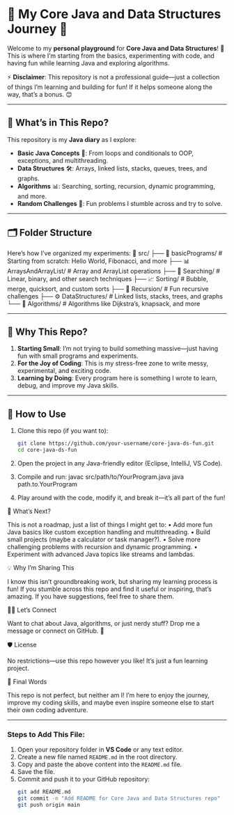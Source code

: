 # 🎉 My Core Java and Data Structures Journey 🚀

Welcome to my **personal playground** for **Core Java and Data Structures**! 🧩 This is where I’m starting from the basics, experimenting with code, and having fun while learning Java and exploring algorithms.

⚡ **Disclaimer**: This repository is not a professional guide—just a collection of things I’m learning and building for fun! If it helps someone along the way, that’s a bonus. 😊

---

## 📖 What’s in This Repo?
This repository is my **Java diary** as I explore:
- **Basic Java Concepts** 📝: From loops and conditionals to OOP, exceptions, and multithreading.
- **Data Structures** 🛠️: Arrays, linked lists, stacks, queues, trees, and graphs.
- **Algorithms** 📊: Searching, sorting, recursion, dynamic programming, and more.
- **Random Challenges** 🎲: Fun problems I stumble across and try to solve.

---

## 🗂️ Folder Structure
Here’s how I’ve organized my experiments:
📂 src/
├── 🧩 basicPrograms/         # Starting from scratch: Hello World, Fibonacci, and more
├── 📊 ArraysAndArrayList/   # Array and ArrayList operations
├── 🌲 Searching/            # Linear, binary, and other search techniques
├── 📈 Sorting/              # Bubble, merge, quicksort, and custom sorts
├── 🎲 Recursion/            # Fun recursive challenges
├── ⚙️ DataStructures/       # Linked lists, stacks, trees, and graphs
└── 🧠 Algorithms/           # Algorithms like Dijkstra’s, knapsack, and more

---

## 🌟 Why This Repo?
1. **Starting Small**: I’m not trying to build something massive—just having fun with small programs and experiments.
2. **For the Joy of Coding**: This is my stress-free zone to write messy, experimental, and exciting code.
3. **Learning by Doing**: Every program here is something I wrote to learn, debug, and improve my Java skills.

---

## 🔧 How to Use
1. Clone this repo (if you want to):
   ```bash
   git clone https://github.com/your-username/core-java-ds-fun.git
   cd core-java-ds-fun

2. Open the project in any Java-friendly editor (Eclipse, IntelliJ, VS Code).

3.	Compile and run:
    javac src/path/to/YourProgram.java
    java path.to.YourProgram

4.	Play around with the code, modify it, and break it—it’s all part of the fun!


🌈 What’s Next?

This is not a roadmap, just a list of things I might get to:
	•	Add more fun Java basics like custom exception handling and multithreading.
	•	Build small projects (maybe a calculator or task manager?).
	•	Solve more challenging problems with recursion and dynamic programming.
	•	Experiment with advanced Java topics like streams and lambdas.

💡 Why I’m Sharing This

I know this isn’t groundbreaking work, but sharing my learning process is fun! If you stumble across this repo and find it useful or inspiring, that’s amazing. If you have suggestions, feel free to share them.

🤹‍♂️ Let’s Connect

Want to chat about Java, algorithms, or just nerdy stuff? Drop me a message or connect on GitHub. 🌟

🛡️ License

No restrictions—use this repo however you like! It’s just a fun learning project.

🎉 Final Words

This repo is not perfect, but neither am I! I’m here to enjoy the journey, improve my coding skills, and maybe even inspire someone else to start their own coding adventure.

---

### Steps to Add This File:
1. Open your repository folder in **VS Code** or any text editor.
2. Create a new file named `README.md` in the root directory.
3. Copy and paste the above content into the `README.md` file.
4. Save the file.
5. Commit and push it to your GitHub repository:
   ```bash
   git add README.md
   git commit -m "Add README for Core Java and Data Structures repo"
   git push origin main